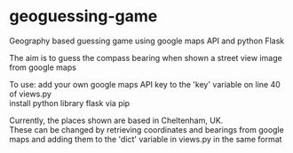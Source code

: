# geoguessing-game
Geography based guessing game using google maps API and python Flask

The aim is to guess the compass bearing when shown a street view image from google maps

To use:
add your own google maps API key to the 'key' variable on line 40 of views.py <br>
install python library flask via pip <br>

Currently, the places shown are based in Cheltenham, UK. <br>
These can be changed by retrieving coordinates and bearings from google maps and adding them to the 'dict' variable in views.py in the same format
